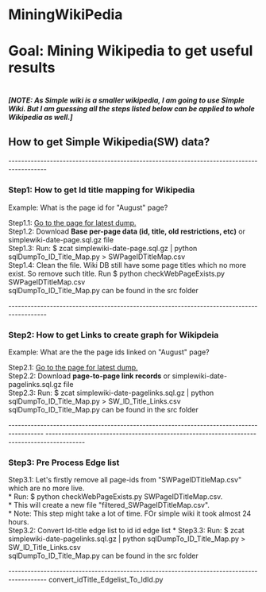 # MiningWikiPedia
<h1>Goal: Mining Wikipedia to get useful results <h1>
<h5>[NOTE: As Simple wiki is a smaller wikipedia, I am going to use Simple Wiki. But I am guessing all the steps listed below can be applied to whole Wikipedia as well.]</h5>

<h2>How to get Simple Wikipedia(SW) data?</h2>
------------------------------------------------------------------------------------------
<h3>Step1: How to get Id title mapping for Wikipedia</h3>
Example: What is the page id for "August" page?
<p>
Step1.1: <a href="http://dumps.wikimedia.org/simplewiki/" target="_blank">Go to the page for latest dump.</a></br>
Step1.2: Download <b>Base per-page data (id, title, old restrictions, etc)</b> or simplewiki-date-page.sql.gz file</br>
Step1.3: Run: $ zcat simplewiki-date-page.sql.gz | python sqlDumpTo_ID_Title_Map.py > SWPageIDTitleMap.csv</br>
Step1.4: Clean the file. Wiki DB still have some page titles which no more exist. So remove such title. Run $ python checkWebPageExists.py SWPageIDTitleMap.csv</br>
sqlDumpTo_ID_Title_Map.py can be found in the src folder
</p>
------------------------------------------------------------------------------------------
<h3>Step2: How to get Links to create graph for Wikipdeia</h3>
Example: What are the the page ids linked on "August" page?
<p>
Step2.1: <a href="http://dumps.wikimedia.org/simplewiki/" target="_blank">Go to the page for latest dump.</a></br>
Step2.2: Download <b>page-to-page link records</b> or simplewiki-date-pagelinks.sql.gz  file</br>
Step2.3: Run: $ zcat simplewiki-date-pagelinks.sql.gz | python sqlDumpTo_ID_Title_Map.py > SW_ID_Title_Links.csv</br>
sqlDumpTo_ID_Title_Map.py can be found in the src folder
</p>
-----------------------------------------------------------------------------------------
------------------------------------------------------------------------------------------
<h3>Step3: Pre Process Edge list</h3>
<p>
Step3.1: Let's firstly remove all page-ids from "SWPageIDTitleMap.csv" which are no more live.</br> 
    * Run: $ python checkWebPageExists.py SWPageIDTitleMap.csv.</br> 
    * This will create a new file "filtered_SWPageIDTitleMap.csv".</br>
    * Note: This step might take a lot of time. FOr simple wiki it took almost 24 hours.</br>
Step3.2: Convert Id-title edge list to id id edge list
    * 
Step3.3: Run: $ zcat simplewiki-date-pagelinks.sql.gz | python sqlDumpTo_ID_Title_Map.py > SW_ID_Title_Links.csv</br>
sqlDumpTo_ID_Title_Map.py can be found in the src folder
</p>
------------------------------------------------------------------------------------------
convert_idTitle_Edgelist_To_IdId.py

